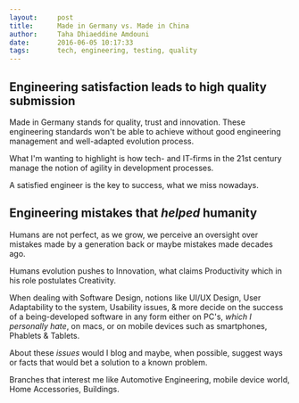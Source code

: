 ```yaml
---
layout:     post
title:      Made in Germany vs. Made in China
author:     Taha Dhiaeddine Amdouni
date:       2016-06-05 10:17:33
tags:       tech, engineering, testing, quality 
---
```


## Engineering satisfaction leads to high quality submission

Made in Germany stands for quality, trust and innovation. These engineering standards won't be able to achieve without good engineering management and well-adapted evolution process.

What I'm wanting to highlight is how tech- and IT-firms in the 21st century manage the notion of agility in development processes.

A satisfied engineer is the key to success, what we miss nowadays.

## Engineering mistakes that *helped* humanity

Humans are not perfect, as we grow, we perceive an oversight over mistakes made by a generation back or maybe mistakes made decades ago.

Humans evolution pushes to Innovation, what claims Productivity which in his role postulates Creativity.

When dealing with Software Design, notions like UI/UX Design, User Adaptability to the system, Usability issues, & more decide on the success of a being-developed software in any form either on PC's, *which I personally hate*, on macs, or on mobile devices such as smartphones, Phablets & Tablets.

About these *issues* would I blog and maybe, when possible, suggest ways or facts that would bet a solution to a known problem.

Branches that interest me like Automotive Engineering, mobile device world, Home Accessories, Buildings.